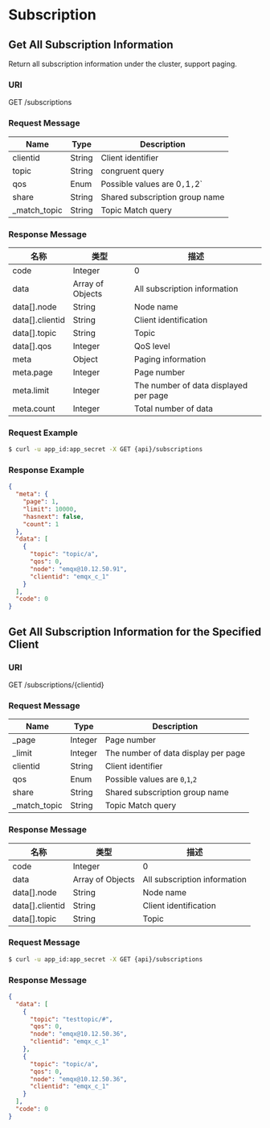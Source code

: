 # Subscription

## Get All Subscription Information

Return all subscription information under the cluster, support paging.

### URI

GET /subscriptions

### Request Message

| Name         | Type   | Description                    |
| ------------ | ------ | ------------------------------ |
| clientid     | String | Client identifier              |
| topic        | String | congruent query                |
| qos          | Enum   | Possible values are 0`,`1`,`2` |
| share        | String | Shared subscription group name |
| _match_topic | String | Topic Match query              |

### Response Message

| 名称            | 类型              | 描述         |
| ------          | ------           | ------      |
| code            | Integer          | 0            |
| data            | Array of Objects | All subscription information |
| data[].node     | String           | Node name    |
| data[].clientid | String           | Client identification |
| data[].topic    | String           | Topic     |
| data[].qos      | Integer          | QoS level     |
| meta           | Object           | Paging information                    |
| meta.page      | Integer          | Page number                           |
| meta.limit     | Integer          | The number of data displayed per page |
| meta.count     | Integer          | Total number of data                  |

### Request Example

```bash
$ curl -u app_id:app_secret -X GET {api}/subscriptions
```

### Response Example

```JSON
{
  "meta": {
    "page": 1,
    "limit": 10000,
    "hasnext": false,
    "count": 1
  },
  "data": [
    {
      "topic": "topic/a",
      "qos": 0,
      "node": "emqx@10.12.50.91",
      "clientid": "emqx_c_1"
    }
  ],
  "code": 0
}
```

## Get All Subscription Information for the Specified Client

### URI

GET /subscriptions/{clientid}

### Request Message

| Name         | Type   | Description                    |
| ------------ | ------ | ------------------------------ |
| _page  | Integer | Page number    |                            
| _limit | Integer |The number of data display per page   | 
| clientid     | String | Client identifier              |
| qos          | Enum   | Possible values are  `0`,`1`,`2` |
| share        | String | Shared subscription group name |
| _match_topic | String | Topic Match query              |

### Response Message

| 名称             | 类型             | 描述          |
| -----------     | ------------     | ----------  | 
| code            | Integer          | 0            |
| data            | Array of Objects | All subscription information |
| data[].node     | String           | Node name    |
| data[].clientid | String           | Client identification |
| data[].topic    | String           | Topic     |

### Request Message

```bash
$ curl -u app_id:app_secret -X GET {api}/subscriptions
```

### Response Message

```JSON
{
  "data": [
    {
      "topic": "testtopic/#",
      "qos": 0,
      "node": "emqx@10.12.50.36",
      "clientid": "emqx_c_1"
    },
    {
      "topic": "topic/a",
      "qos": 0,
      "node": "emqx@10.12.50.36",
      "clientid": "emqx_c_1"
    }
  ],
  "code": 0
}
```
